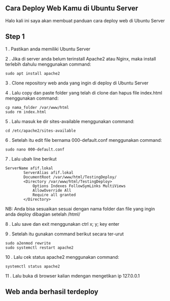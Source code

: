 ## Cara Deploy Web Kamu di Ubuntu Server
Halo kali ini saya akan membuat panduan cara deploy web di Ubuntu Server

**Step 1**
--
1 . Pastikan anda memiliki Ubuntu Server 

2 . Jika di server anda belum terinstall Apache2 atau Nginx, maka install terlebih dahulu menggunakan command:
```
sudo apt install apache2
```
3 . Clone repository web anda yang ingin di deploy di Ubuntu Server

4 . Lalu copy dan paste folder yang telah di clone dan hapus file index.html menggunakan command:
```
cp nama_folder /var/www/html
sudo rm index.html
```
5 . Lalu masuk ke dir sites-available menggunakan command:
```
cd /etc/apache2/sites-available
```
6 . Setelah itu edit file bernama 000-default.conf menggunakan command:
```
sudo nano 000-default.conf
```
7 . Lalu ubah line berikut 
```
ServerName afif.lokal
        ServerAlias afif.lokal
        DocumentRoot /var/www/html/TestingDeploy/
        <Directory /var/www/html/TestingDeploy>
            Options Indexes FollowSymLinks MultiViews
            AllowOverride All
            Require all granted
        </Directory>
```
NB: Anda bisa sesuaikan sesuai dengan nama folder dan file yang ingin anda deploy dibagian setelah /html/

8 . Lalu save dan exit menggunakan ctrl x; y; key enter

9 . Setelah itu gunakan command berikut secara ter-urut
```
sudo a2enmod rewrite
sudo systemctl restart apache2
```
10 . Lalu cek status apache2 menggunakan command:
```
systemctl status apache2
```
11 . Lalu buka di browser kalian mdengan mengetikan ip 127.0.0.1

## Web anda berhasil terdeploy ##
